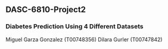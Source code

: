 ## DASC-6810-Project2

### Diabetes Prediction Using 4 Different Datasets

Miguel Garza Gonzalez (T00748356) 
Dilara Gurler (T00747842)
